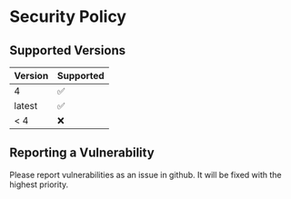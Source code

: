 # Security Policy

## Supported Versions

| Version | Supported          |
|---------| ------------------ |
| 4       | :white_check_mark: |
| latest  | :white_check_mark: |
| < 4     | :x:                |

## Reporting a Vulnerability

Please report vulnerabilities as an issue in github. It will be fixed with the highest priority.
